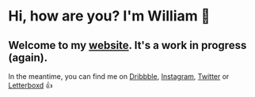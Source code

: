 # Hi, how are you? I'm William 👋
## Welcome to my [website](https://wmiguel.github.io/w-miguel.com/home.html). It's a work in progress (again).

In the meantime, you can find me on [Dribbble](https://dribbble.com/wmiguel4815), [Instagram](https://www.instagram.com/wmiguel4815/), [Twitter](https://twitter.com/wmiguel4815) or [Letterboxd](https://letterboxd.com/wmiguel4815/) 👍
